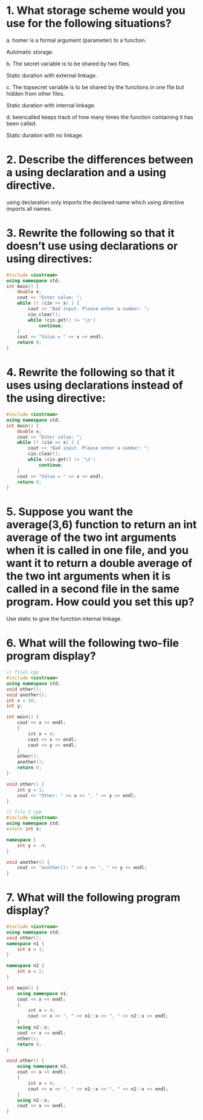 # 1. What storage scheme would you use for the following situations?

a. homer is a formal argument (parameter) to a function.

Automatic storage.

b. The secret variable is to be shared by two files.

Static duration with external linkage.

c. The topsecret variable is to be shared by the functions in one file but hidden from other files.

Static duration with internal linkage.

d. beencalled keeps track of how many times the function containing it has been called.

Static duration with no linkage.

# 2. Describe the differences between a using declaration and a using directive.

using declaration only imports the declared name which using directive imports all names.

# 3. Rewrite the following so that it doesn’t use using declarations or using directives:

``` cpp
#include <iostream> 
using namespace std; 
int main() {
    double x; 
    cout << "Enter value: "; 
    while (! (cin >> x) ) {
        cout << "Bad input. Please enter a number: ";
        cin.clear();
        while (cin.get() != '\n')
            continue;
    } 
    cout << "Value = " << x << endl; 
    return 0;
}
```

# 4. Rewrite the following so that it uses using declarations instead of the using directive:

``` cpp
#include <iostream> 
using namespace std; 
int main() {
    double x; 
    cout << "Enter value: "; 
    while (! (cin >> x) ) {
        cout << "Bad input. Please enter a number: ";
        cin.clear();
        while (cin.get() != '\n')
            continue; 
    } 
    cout << "Value = " << x << endl; 
    return 0;
}
```

# 5. Suppose you want the average(3,6) function to return an int average of the two int arguments when it is called in one file, and you want it to return a double average of the two int arguments when it is called in a second file in the same program. How could you set this up?

Use static to give the function internal linkage.

# 6. What will the following two-file program display?

``` cpp
// file1.cpp 
#include <iostream> 
using namespace std; 
void other(); 
void another();
int x = 10;
int y;

int main() {
    cout << x << endl; 
    {
        int x = 4;
        cout << x << endl; 
        cout << y << endl;
    } 
    other(); 
    another(); 
    return 0;
}

void other() {
    int y = 1;
    cout << "Other: " << x << ", " << y << endl;
}

// file 2.cpp 
#include <iostream> 
using namespace std; 
extern int x; 

namespace {
    int y = -4;
}

void another() { 
    cout << "another(): " << x << ", " << y << endl; 
}
```

# 7. What will the following program display?

``` cpp
#include <iostream> 
using namespace std; 
void other(); 
namespace n1 {
    int x = 1;
}

namespace n2 {
    int x = 2;
}

int main() {
    using namespace n1; 
    cout << x << endl; 
    {
        int x = 4;
        cout << x << ", " << n1::x << ", " << n2::x << endl;
    } 
    using n2::x; 
    cout << x << endl; 
    other(); 
    return 0;
}

void other() {
    using namespace n2; 
    cout << x << endl; 
    {
        int x = 4;
        cout << x << ", " << n1::x << ", " << n2::x << endl;
    } 
    using n2::x; 
    cout << x << endl;
}
```
